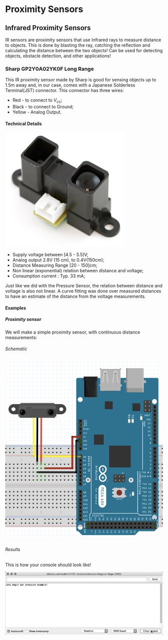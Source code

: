 # Proximity Sensors

## Infrared Proximity Sensors
IR sensors are proximity sensors that use  Infrared rays to  measure distance to objects. This is done by blasting the ray, catching the reflection and calculating the distance between the two objects! Can be used for detecting objects, obstacle detection, and other applications!

###  Sharp GP2Y0A02YK0F Long Range
This IR proximity sensor made by Sharp is good for sensing objects up to 1.5m away and, in our case, comes with a Japanese Solderless Terminal(JST) connector. This connector has three wires:
* Red - to connect to $V_{cc}$;
* Black - to connect to Ground;
* Yellow - Analog Output.

#### Technical Details

![](1.png)

* Supply voltage  between [4.5 - 5.5]V;
* Analog output 2.8V (15 cm), to 0.4V(150cm);
* Distance Measuring Range [20 - 150]cm;
* Non linear (exponential) relation between distance and voltage;
* Consumption current : Typ. 33 mA;

Just like we did with the Pressure Sensor, the relation between distance and voltage is also not linear. A curve fitting was done over measured distances to have an estimate of the distance from the voltage measurements.

#### Examples

##### Proximity sensor
We will make a simple proximity sensor, with continuous distance measurements:

###### Schematic

![](2.png)
###### Results
This is how your console should look like!

![](1.gif)
